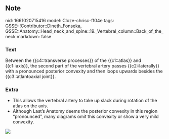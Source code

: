 ## Note
nid: 1661020715416
model: Cloze-chrisc-ff04e
tags: GSSE::!Contributor::Dineth_Fonseka, GSSE::Anatomy::Head_neck_and_spine::19._Vertebral_column::Back_of_the_neck
markdown: false

### Text
<div>
  Between the {{c4::transverse processes}} of the {{c1::atlas}} and
  {{c1::axis}}, the second part of the vertebral artery passes
  {{c2::laterally}} with a pronounced posterior convexity and then
  loops upwards besides the {{c3::atlantoaxial joint}}.
</div>

### Extra
<div>
  <ul>
    <li>This allows the vertebral artery to take up slack during
    rotation of the atlas on the axis.
    <li>Although Last’s Anatomy deems the posterior convexity in
    this region “pronounced”, many diagrams omit this convexity or
    show a very mild convexity.
  </ul>
</div>
<div><img src=
"paste-f36646175ddc7fa71ae97b84e841d3bff1093610.jpg"></div>
